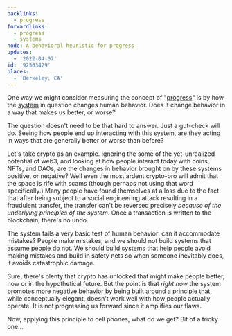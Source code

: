 ```yaml
---
backlinks:
  - progress
forwardlinks:
  - progress
  - systems
node: A behavioral heuristic for progress
updates:
  - '2022-04-07'
id: '92563429'
places:
  - 'Berkeley, CA'
---
```

One way we might consider measuring the concept of "[progress](progress.md)" is by how the [system](systems.md) in question changes human behavior. Does it change behavior in a way that makes us better, or worse?

The question doesn't need to be that hard to answer. Just a gut-check will do. Seeing how people end up interacting with this system, are they acting in ways that are generally better or worse than before?  

Let's take crypto as an example. Ignoring the some of the yet-unrealized potential of web3, and looking at how people interact today with coins, NFTs, and DAOs, are the changes in behavior brought on by these systems positive, or negative? Well even the most ardent crypto-bro will admit that the space is rife with scams (though perhaps not using that word specifically.) Many people have found themselves at a loss due to the fact that after being subject to a social engineering attack resulting in a fraudulent transfer, the transfer can't be reversed precisely *because of the underlying principles of the system*. Once a transaction is written to the blockchain, there's no undo. 

The system fails a very basic test of human behavior: can it accommodate mistakes? People make mistakes, and we should not build systems that assume people do not. We should build systems that help people avoid making mistakes and build in safety nets so when someone inevitably does, it avoids catastrophic damage. 

Sure, there's plenty that crypto has unlocked that might make people better, now or in the hypothetical future. But the point is that *right now* the system promotes more negative behavior by being built around a principle that, while conceptually elegant, doesn't work well with how people actually operate. It is not progressing us forward since it amplifies our flaws.

Now, applying this principle to cell phones, what do we get? Bit of a tricky one...



